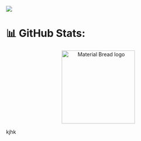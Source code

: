 ![](https://i.ibb.co/5WfTvGT/Purple-Modern-Digital-Marketing-Banner.jpg)


# 📊 GitHub Stats:

   

<p align="center">
    <img width="200" src="http://github-profile-summary-cards.vercel.app/api/cards/repos-per-language?username=Kader517777&theme=nord_bright&exclude={exclude}" alt="Material Bread logo">
</p>



<!-- Proudly created with GPRM ( https://gprm.itsvg.in ) -->
kjhk

